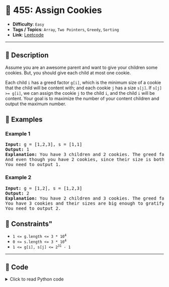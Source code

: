 # 🧩 455: Assign Cookies

- **Difficulty**: `Easy`
- **Tags / Topics**: `Array`, `Two Pointers`, `Greedy`, `Sorting`
- **Link**: [Leetcode](https://leetcode.com/problems/assign-cookies/)

---

## 📜 Description

<p>Assume you are an awesome parent and want to give your children some cookies. But, you should give each child at most one cookie.</p>

<p>Each child <code>i</code> has a greed factor <code>g[i]</code>, which is the minimum size of a cookie that the child will be content with; and each cookie <code>j</code> has a size <code>s[j]</code>. If <code>s[j] &gt;= g[i]</code>, we can assign the cookie <code>j</code> to the child <code>i</code>, and the child <code>i</code> will be content. Your goal is to maximize the number of your content children and output the maximum number.</p>




## 🧪 Examples

### Example 1
<pre>
<strong>Input:</strong> g = [1,2,3], s = [1,1]
<strong>Output:</strong> 1
<strong>Explanation:</strong> You have 3 children and 2 cookies. The greed factors of 3 children are 1, 2, 3. 
And even though you have 2 cookies, since their size is both 1, you could only make the child whose greed factor is 1 content.
You need to output 1.
</pre>


### Example 2
<pre>
<strong>Input:</strong> g = [1,2], s = [1,2,3]
<strong>Output:</strong> 2
<strong>Explanation:</strong> You have 2 children and 3 cookies. The greed factors of 2 children are 1, 2. 
You have 3 cookies and their sizes are big enough to gratify all of the children, 
You need to output 2.
</pre>




## 📌 Constraints"
<ul>
	<li><code>1 &lt;= g.length &lt;= 3 * 10<sup>4</sup></code></li>
	<li><code>0 &lt;= s.length &lt;= 3 * 10<sup>4</sup></code></li>
	<li><code>1 &lt;= g[i], s[j] &lt;= 2<sup>31</sup> - 1</code></li>
</ul>



---

## 🧠 Code



<details>
<summary>Click to read Python code</summary>

```python
class Solution:
    def findContentChildren(self, g: List[int], s: List[int]) -> int:
        res, i = 0, 0
        g.sort()
        s.sort()
        for j in range(len(s)):
            if g[i] <= s[j]:
                res += 1
                i += 1
                if i == len(g):
                    break
        return res

```

</details>
    


